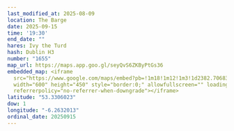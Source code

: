 ```yaml
---
last_modified_at: 2025-08-09
location: The Barge
date: 2025-09-15
time: '19:30'
end_date: ""
hares: Ivy the Turd
hash: Dublin H3
number: "1655"
map_url: https://maps.app.goo.gl/seyQvS6ZKByPtGs36
embedded_map: <iframe
  src="https://www.google.com/maps/embed?pb=!1m18!1m12!1m3!1d2382.706833373029!2d-6.263201322783654!3d53.330602272284665!2m3!1f0!2f0!3f0!3m2!1i1024!2i768!4f13.1!3m3!1m2!1s0x48670cf1d0ca2821%3A0x932278b29fcbb15f!2sMcCaffertys%20at%20the%20Barge!5e0!3m2!1sen!2sie!4v1754754822925!5m2!1sen!2sie"
  width="600" height="450" style="border:0;" allowfullscreen="" loading="lazy"
  referrerpolicy="no-referrer-when-downgrade"></iframe>
latitude: "53.3306023"
dow: 1
longitude: "-6.2632013"
ordinal_date: 20250915
---
```

